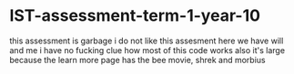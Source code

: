 # IST-assessment-term-1-year-10
this assessment is garbage
i do not like this assesment 
here we have will and me
i have no fucking clue how most of this code works
also it's large because the learn more page has the bee movie, shrek and morbius

